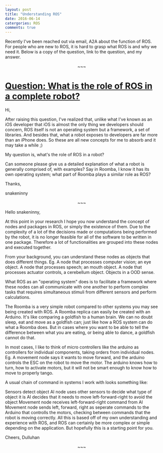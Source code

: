 ```yaml
---
layout: post
title: "Understanding ROS" 
date: 2016-06-14
catergories: ROS
comments: true
---
```

Recently I've been reached out via email, A2A about the function of ROS. For people who are new to ROS, it is hard to grasp what ROS is and why we need it. Below is a copy of the question, link to the question, and my answer. 
<p align="center">~~~</p>  

# [Question: What is the role of ROS in a complete robot?](http://answers.ros.org/question/237411/what-is-the-role-of-ros-in-a-complete-robot/#237420)

Hi,

After raising this question, I've realized that, unlike what I've known as an iOS developer that iOS is almost the only thing we developers should concern, ROS itself is not an operating system but a framework, a set of libraries. And besides that, what a robot exposes to developers are far more than an iPhone does. So these are all new concepts for me to absorb and it may take a while ;)

My question is, what's the role of ROS in a robot?

Can someone please give us a detailed explanation of what a robot is generally comprised of, with examples? Say in Roomba, I know it has its own operating system; what part of Roomba plays a similar role as ROS?

Thanks,

snakeninny

<p align="center">~~~</p>

Hello snakeninny,

At this point in your research I hope you now understand the concept of nodes and packages in ROS, or simply the existence of them. Due to the complexity of a lot of the decisions made or computations being performed by the robot, it is no longer feasible for all of the software to be written in one package. Therefore a lot of functionalities are grouped into these nodes and executed together.

From your background, you can understand these nodes as objects that does different things. Eg. A node that processes computer vision; an eye object. A node that processes speech; an mouth object. A node that processes actuator controls, a cerebellum object. Objects in a OOD sense.

What ROS as an "operating system" does is to facilitate a framework where these nodes can all communicate with one another to perform complex tasks that requires simultaneous stimuli from different sensors and perform calculations.

The Roomba is a very simple robot compared to other systems you may see being created with ROS. A Roomba replica can easily be created with an Arduino. It's like comparing a goldfish to a human brain. We can no doubt sleep, eat and move as a goldfish can; just like how a ROS system can do what a Roomba does. But in cases where you want to be able to tell the difference between what you are eating, or being able to dance, a goldfish cannot do that.

In most cases, I like to think of micro controllers like the arduino as controllers for individual components, taking orders from individual nodes. Eg. A movement node says it wants to move forward, and the arduino controls the ESC on the robot to move the motor. The arduino knows how to turn, how to activate motors, but it will not be smart enough to know how to move to properly tango.

A usual chain of command in systems I work with looks something like:

Sensors detect object
AI node uses other sensors to decide what type of object it is
AI decides that it needs to move left-forward-right to avoid the object
Movement node receives left-forward-right command from AI
Movement node sends left, forward, right as seperate commands to the Arduino that controlls the motors, checking between commands that the robot is moving correctly.
All this is based off of my own understanding and experience with ROS, and ROS can certainly be more complex or simple depending on the application. But hopefully this is a starting point for you.

Cheers, Dulluhan

<p align="center">~~~</p>

